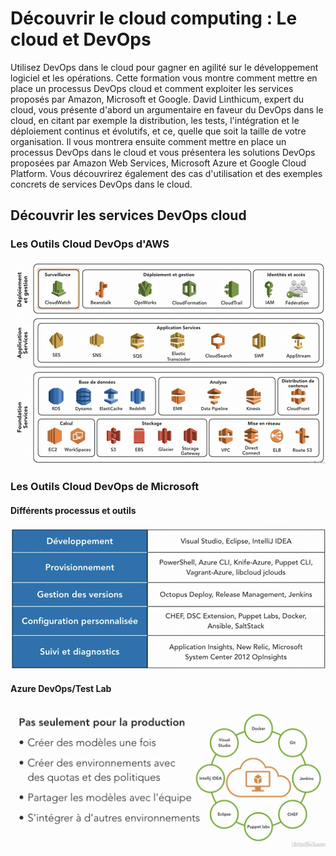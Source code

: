 # Découvrir le cloud computing : Le cloud et DevOps

Utilisez DevOps dans le cloud pour gagner en agilité sur le développement logiciel et les opérations. Cette formation vous montre comment mettre en place un processus DevOps cloud et comment exploiter les services proposés par Amazon, Microsoft et Google. David Linthicum, expert du cloud, vous présente d'abord un argumentaire en faveur du DevOps dans le cloud, en citant par exemple la distribution, les tests, l'intégration et le déploiement continus et évolutifs, et ce, quelle que soit la taille de votre organisation. Il vous montrera ensuite comment mettre en place un processus DevOps dans le cloud et vous présentera les solutions DevOps proposées par Amazon Web Services, Microsoft Azure et Google Cloud Platform. Vous découvrirez également des cas d'utilisation et des exemples concrets de services DevOps dans le cloud.
## Découvrir les services DevOps cloud
### Les Outils Cloud DevOps d'AWS
![outils devops aws](outilsdevopsaws.png)
### Les Outils Cloud DevOps de Microsoft
#### Différents processus et outils
![outilsdevopsms](outilsdevopmstitre.png)
#### Azure DevOps/Test Lab
![outilsdevopsms](outilsdevopmsazuredevtestlab.png)


